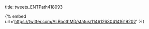 title: tweets_ENTPath418093

{% embed url='https://twitter.com/ALBoothMD/status/1146126304141619202' %}
